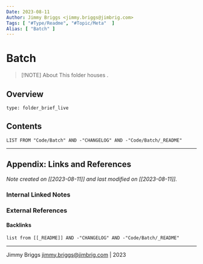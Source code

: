 ```yaml
---
Date: 2023-08-11
Author: Jimmy Briggs <jimmy.briggs@jimbrig.com>
Tags: [ "#Type/Readme", "#Topic/Meta"  ]
Alias: [ "Batch" ]
---
```


# Batch

> [!NOTE] About
> This folder houses .

## Overview


```ccard
type: folder_brief_live
```
 

## Contents

```dataview
LIST FROM "Code/Batch" AND -"CHANGELOG" AND -"Code/Batch/_README"
```

***

## Appendix: Links and References

*Note created on [[2023-08-11]] and last modified on [[2023-08-11]].*

### Internal Linked Notes

### External References

#### Backlinks

```dataview
list from [[_README]] AND -"CHANGELOG" AND -"Code/Batch/_README"
```


***

Jimmy Briggs <jimmy.briggs@jimbrig.com> | 2023
